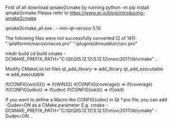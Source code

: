 First of all download qmake2cmake by running
python -m pip install qmake2cmake
Please refer to https://www.qt.io/blog/introducing-qmake2cmake

qmake2cmake_all.exe . --min-qt-version 5.10

The following files were not successfully converted (2 of 141):
    ".\platforms\macos\macos.pro"
    ".\plugins\dmxusb\src\src.pro"


mkdir build
cd build
cmake -DCMAKE_PREFIX_PATH="C:\Qt\Qt5.12.12\5.12.12\msvc2017\lib\cmake" ..

Modify CMakeList.txt files
qt_add_library => add_library
qt_add_executable => add_executable

if(CONFIG(win32)) => if(WIN32)
if(CONFIG(coverage)) => if(coverage)
if(CONFIG(udev)) => if(udev)
if(CONFIG(iokit)) => if(iokit)

If you want to define a Macro like CONFIG(udev) in Qt *.pro file, you can add -Dudev=ON as a CMake parameter
E.g.
cmake -DCMAKE_PREFIX_PATH="C:\Qt\Qt5.12.12\5.12.12\msvc2017\lib\cmake" -Dudev=ON ..